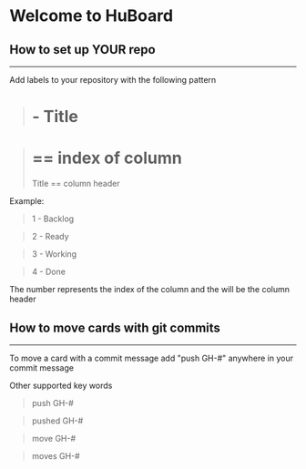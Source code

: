 # Welcome to HuBoard

How to set up YOUR repo
--------------------------
* * *

Add labels to your repository with the following pattern

>  # - Title

>  # == index of column
>  Title == column header

Example:

>  1 - Backlog

>  2 - Ready

>  3 - Working

>  4 - Done

The number represents the index of the column and the will be the column header

How to move cards with git commits
---------------------------
* * *

To move a card with a commit message add "push GH-#" anywhere in your commit message

Other supported key words

> push GH-#

> pushed GH-#

> move GH-#

> moves GH-#



